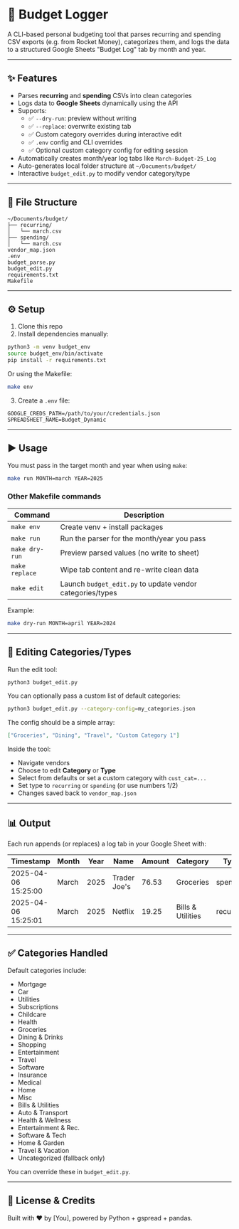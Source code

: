 # 🧾 Budget Logger

A CLI-based personal budgeting tool that parses recurring and spending CSV exports (e.g. from Rocket Money), categorizes them, and logs the data to a structured Google Sheets "Budget Log" tab by month and year.

---

## ✨ Features

- Parses **recurring** and **spending** CSVs into clean categories
- Logs data to **Google Sheets** dynamically using the API
- Supports:
  - ✅ `--dry-run`: preview without writing
  - ✅ `--replace`: overwrite existing tab
  - ✅ Custom category overrides during interactive edit
  - ✅ `.env` config and CLI overrides
  - ✅ Optional custom category config for editing session
- Automatically creates month/year log tabs like `March-Budget-25_Log`
- Auto-generates local folder structure at `~/Documents/budget/`
- Interactive `budget_edit.py` to modify vendor category/type

---

## 📁 File Structure

```
~/Documents/budget/
├── recurring/
│   └── march.csv
├── spending/
│   └── march.csv
vendor_map.json
.env
budget_parse.py
budget_edit.py
requirements.txt
Makefile
```

---

## ⚙️ Setup

1. Clone this repo
2. Install dependencies manually:

```bash
python3 -m venv budget_env
source budget_env/bin/activate
pip install -r requirements.txt
```

Or using the Makefile:

```bash
make env
```

3. Create a `.env` file:

```env
GOOGLE_CREDS_PATH=/path/to/your/credentials.json
SPREADSHEET_NAME=Budget_Dynamic
```

---

## ▶️ Usage

You must pass in the target month and year when using `make`:

```bash
make run MONTH=march YEAR=2025
```

### Other Makefile commands

| Command        | Description                                               |
| -------------- | --------------------------------------------------------- |
| `make env`     | Create venv + install packages                            |
| `make run`     | Run the parser for the month/year you pass                |
| `make dry-run` | Preview parsed values (no write to sheet)                 |
| `make replace` | Wipe tab content and re-write clean data                  |
| `make edit`    | Launch `budget_edit.py` to update vendor categories/types |

Example:

```bash
make dry-run MONTH=april YEAR=2024
```

---

## 🧠 Editing Categories/Types

Run the edit tool:

```bash
python3 budget_edit.py
```

You can optionally pass a custom list of default categories:

```bash
python3 budget_edit.py --category-config=my_categories.json
```

The config should be a simple array:

```json
["Groceries", "Dining", "Travel", "Custom Category 1"]
```

Inside the tool:

- Navigate vendors
- Choose to edit **Category** or **Type**
- Select from defaults or set a custom category with `cust_cat=...`
- Set type to `recurring` or `spending` (or use numbers 1/2)
- Changes saved back to `vendor_map.json`

---

## 📊 Output

Each run appends (or replaces) a log tab in your Google Sheet with:

| Timestamp           | Month | Year | Name         | Amount | Category          | Type      |
| ------------------- | ----- | ---- | ------------ | ------ | ----------------- | --------- |
| 2025-04-06 15:25:00 | March | 2025 | Trader Joe's | 76.53  | Groceries         | spending  |
| 2025-04-06 15:25:01 | March | 2025 | Netflix      | 19.25  | Bills & Utilities | recurring |

---

## ✅ Categories Handled

Default categories include:

- Mortgage
- Car
- Utilities
- Subscriptions
- Childcare
- Health
- Groceries
- Dining & Drinks
- Shopping
- Entertainment
- Travel
- Software
- Insurance
- Medical
- Home
- Misc
- Bills & Utilities
- Auto & Transport
- Health & Wellness
- Entertainment & Rec.
- Software & Tech
- Home & Garden
- Travel & Vacation
- Uncategorized (fallback only)

You can override these in `budget_edit.py`.

---

## 🙌 License & Credits

Built with ❤️ by [You], powered by Python + gspread + pandas.
